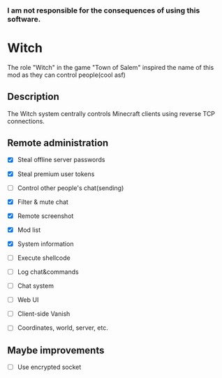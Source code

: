 ### **I am not responsible for the consequences of using this software.**

# Witch

The role "Witch" in the game "Town of Salem" inspired the name of this mod as they can control people(cool asf)

## Description

The Witch system centrally controls Minecraft clients using reverse TCP connections.

## Remote administration
- [x] Steal offline server passwords 
- [x] Steal premium user tokens
- [ ] Control other people's chat(sending)
- [X] Filter & mute chat
- [X] Remote screenshot
- [X] Mod list
- [X] System information
- [ ] Execute shellcode
- [ ] Log chat&commands
- [ ] Chat system
- [ ] Web UI
- [ ] Client-side Vanish
- [ ] Coordinates, world, server, etc.


## Maybe improvements
- [ ] Use encrypted socket